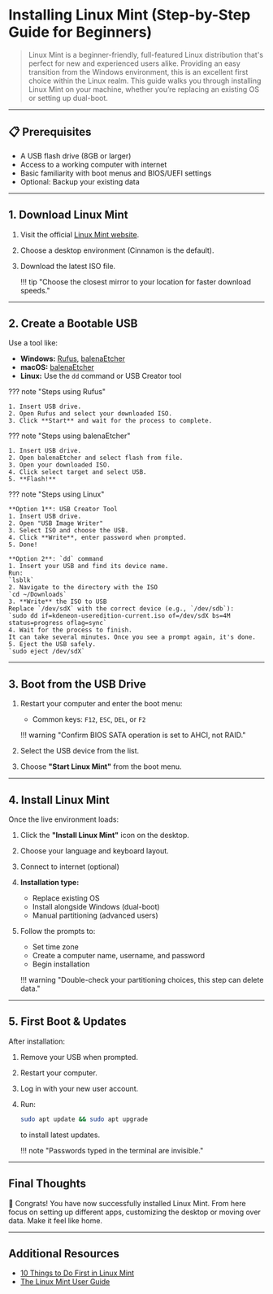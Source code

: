 # Installing Linux Mint (Step-by-Step Guide for Beginners)

> Linux Mint is a beginner-friendly, full-featured Linux distribution that's perfect for new and experienced users alike. Providing an easy transition from the Windows environment, this is an excellent first choice within the Linux realm. This guide  walks you through installing Linux Mint on your machine, whether you’re replacing an existing OS or setting up dual-boot.

---

## 📋 Prerequisites

- A USB flash drive (8GB or larger)
- Access to a working computer with internet
- Basic familiarity with boot menus and BIOS/UEFI settings
- Optional: Backup your existing data

---

## 1. Download Linux Mint

1. Visit the official [Linux Mint website](https://linuxmint.com/download.php).
2. Choose a desktop environment (Cinnamon is the default).
3. Download the latest ISO file.

    !!! tip "Choose the closest mirror to your location for faster download speeds."

---

## 2. Create a Bootable USB

Use a tool like:

- **Windows:** [Rufus](https://rufus.ie), [balenaEtcher](https://www.balena.io/etcher/)
- **macOS:** [balenaEtcher](https://www.balena.io/etcher/)
- **Linux:** Use the `dd` command or USB Creator tool

??? note "Steps using Rufus"

    1. Insert USB drive.
    2. Open Rufus and select your downloaded ISO.
    3. Click **Start** and wait for the process to complete.

??? note "Steps using balenaEtcher"

    1. Insert USB drive.
    2. Open balenaEtcher and select flash from file.
    3. Open your downloaded ISO.
    4. Click select target and select USB.
    5. **Flash!**

??? note "Steps using Linux"

    **Option 1**: USB Creator Tool  
    1. Insert USB drive.  
    2. Open "USB Image Writer"  
    3. Select ISO and choose the USB.  
    4. Click **Write**, enter password when prompted.   
    5. Done! 

    **Option 2**: `dd` command  
    1. Insert your USB and find its device name.  
    Run:  
    `lsblk`  
    2. Navigate to the directory with the ISO  
    `cd ~/Downloads`  
    3. **Write** the ISO to USB  
    Replace `/dev/sdX` with the correct device (e.g., `/dev/sdb`):  
    `sudo dd if=kdeneon-useredition-current.iso of=/dev/sdX bs=4M status=progress oflag=sync`  
    4. Wait for the process to finish.  
    It can take several minutes. Once you see a prompt again, it's done.  
    5. Eject the USB safely.  
    `sudo eject /dev/sdX`


---

## 3. Boot from the USB Drive

1. Restart your computer and enter the boot menu:  
   - Common keys: `F12`, `ESC`, `DEL`, or `F2` 
   
    !!! warning "Confirm BIOS SATA operation is set to AHCI, not RAID." 

2. Select the USB device from the list.
3. Choose **"Start Linux Mint"** from the boot menu.

---

## 4. Install Linux Mint

Once the live environment loads:

1. Click the **"Install Linux Mint"** icon on the desktop.
2. Choose your language and keyboard layout.
3. Connect to internet (optional)
4. **Installation type:**  
    - Replace existing OS
    - Install alongside Windows (dual-boot)
    - Manual partitioning (advanced users)

5. Follow the prompts to:
    - Set time zone
    - Create a computer name, username, and password
    - Begin installation

    !!! warning "Double-check your partitioning choices, this step can delete data."

---

## 5. First Boot & Updates

After installation:

1. Remove your USB when prompted.
2. Restart your computer.
3. Log in with your new user account.
4. Run:  
   ```bash  
   sudo apt update && sudo apt upgrade
   ```
   to install latest updates.

    !!! note "Passwords typed in the terminal are invisible."

---

## Final Thoughts

🎉 Congrats! You have now successfully installed Linux Mint. From here focus on setting up different apps, customizing the desktop or moving over data. Make it feel like home.

---

## Additional Resources  
- [10 Things to Do First in Linux Mint](https://easylinuxtipsproject.blogspot.com/p/first-mint-cinnamon.html)  
- [The Linux Mint User Guide](https://community.linuxmint.com/tutorial/view/20)

<br>





   
